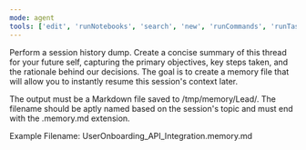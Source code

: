 ```yaml
---
mode: agent
tools: ['edit', 'runNotebooks', 'search', 'new', 'runCommands', 'runTasks', 'usages', 'vscodeAPI', 'problems', 'changes', 'testFailure', 'openSimpleBrowser', 'fetch', 'githubRepo', 'extensions', 'todos', 'runTests', 'search']
---
```

Perform a session history dump. Create a concise summary of this thread for your future self, capturing the primary objectives, key steps taken, and the rationale behind our decisions. The goal is to create a memory file that will allow you to instantly resume this session's context later.

The output must be a Markdown file saved to /tmp/memory/Lead/. The filename should be aptly named based on the session's topic and must end with the .memory.md extension.

Example Filename: UserOnboarding_API_Integration.memory.md